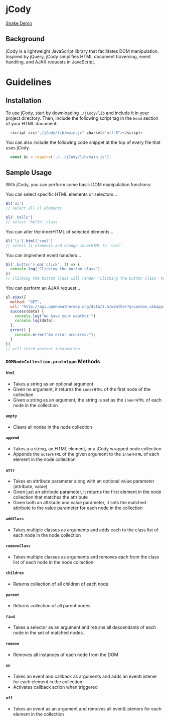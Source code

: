 # jCody

[Snake Demo]

[Snake Demo]: www.codyjhahn.com/jCody



## Background

jCody is a lightweight JavaScript library that facilitates DOM manipulation. Inspired by jQuery, jCody simplifies HTML document traversing, event handling, and AJAX requests in JavaScript.

# Guidelines

## Installation

To use jCody, start by downloading `./jCody/lib` and include it in your project directory. Then, include the following script tag in the `head` section of your HTML document:

``` javascript
  <script src="./jCody/lib/main.js" charset="utf-8"></script>
```

You can also include the following code snippet at the top of every file that uses jCody.

``` javascript
  const $c = require('./../jCody/lib/main.js');
```

## Sample Usage

With jCody, you can perform some basic DOM manipulation functions:

You can select specific HTML elements or selectors...

``` javascript
$l('ul')
// select all ul elements

$l('.hello')
// select 'hello' class
```

You can alter the innerHTML of selected elements...

``` javascript
$l('li').html('cool')
// select li elements and change innerHTML to 'cool'
```

You can implement event handlers...

``` javascript
$l('.button').on('click', () => {
  console.log('Clicking the button class');
})
// clicking the button class will render 'Clicking the button class' to the console
```

You can perform an AJAX request...

``` javascript
$l.ajax({
  method: "GET",
  url: "http://api.openweathermap.org/data/2.5/weather?q=London,uk&appid=bcb83c4b54aee8418983c2aff3073b3b",
  success(data) {
    console.log("We have your weather!")
    console.log(data);
  },
  error() {
    console.error("An error occurred.");
  }
})
// will fetch weather information
```

### `DOMNodeCollection.prototype` Methods

#### `html`
* Takes a string as an optional argument
* Given no argument, it returns the `innerHTML` of the first node of the collection
* Given a string as an argument, the string is set as the `innerHTML` of each node in the collection

#### `empty`
* Clears all nodes in the node collection

#### `append`
* Takes a a string, an HTML element, or a jCody wrapped node collection
* Appends the `outerHTML` of the given argument to the `innerHTML` of each element in the node collection

#### `attr`
* Takes an attribute parameter along with an optional value parameter (attribute, value)
* Given just an attribute parameter, it returns the first element in the node collection that matches the attribute
* Given both an attribute and value parameter, it sets the matched attribute to the value parameter for each node in the collection

#### `addClass`
* Takes multiple classes as arguments and adds each to the class list of each node in the node collection

#### `removeClass`
* Takes multiple classes as arguments and removes each from the class list of each node in the node collection

#### `children`
* Returns collection of all children of each node

#### `parent`
* Returns collection of all parent nodes

#### `find`
* Takes a selector as an argument and returns all descendants of each node in the set of matched nodes.

#### `remove`
* Removes all instances of each node from the DOM

#### `on`
* Takes an event and callback as arguments and adds an eventListener for each element in the collection
* Activates callback action when triggered  

#### `off`
* Takes an event as an argument and removes all eventListeners for each element in the collection
